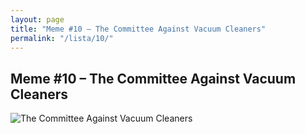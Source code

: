 ```yaml
---
layout: page
title: "Meme #10 – The Committee Against Vacuum Cleaners"
permalink: "/lista/10/"
---
```


## Meme #10 – The Committee Against Vacuum Cleaners

![The Committee Against Vacuum Cleaners](https://i.chzbgr.com/full/10441196288/h6036FE83/committee-against-vacuum-cleaners)

